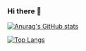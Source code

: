 ### Hi there 👋

[![Anurag's GitHub stats](https://github-readme-stats-eight-cyan-30.vercel.app/api?username=phl23&show_icons=true&theme=vision-friendly-dark&show=prs_merged_percentage)](https://github.com/phl23)

[![Top Langs](https://github-readme-stats-eight-cyan-30.vercel.app/api/top-langs/?username=phl23&exclude_repo=github-readme-stats,hangman-phil,Branson-Technik,weber-shop-template,hangman)](https://github.com/phl23)

<!--
**phl23/phl23** is a ✨ _special_ ✨ repository because its `README.md` (this file) appears on your GitHub profile.

Here are some ideas to get you started:

- 🔭 I’m currently working on ...
- 🌱 I’m currently learning ...
- 👯 I’m looking to collaborate on ...
- 🤔 I’m looking for help with ...
- 💬 Ask me about ...
- 📫 How to reach me: ...
- 😄 Pronouns: ...
- ⚡ Fun fact: ...
-->
